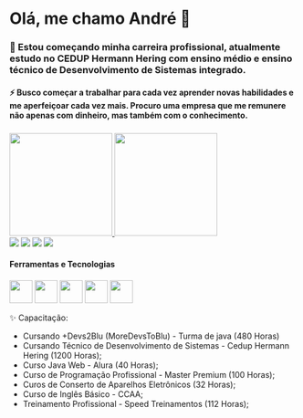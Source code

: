 # Olá, me chamo André 👋



### 🔭 Estou começando minha carreira profissional, atualmente estudo no CEDUP Hermann Hering com ensino médio e ensino técnico de Desenvolvimento de Sistemas integrado.

#### ⚡ Busco começar a trabalhar para cada vez aprender novas habilidades e me aperfeiçoar cada vez mais. Procuro uma empresa que me remunere não apenas com dinheiro, mas também com o conhecimento.

###  
####
####

<div>
<a href="https://github.com/andre8756">
<img loading="lazy" height="180em" src="https://github-readme-stats.vercel.app/api/top-langs/?username=andre8756&layout=compact&langs_count=7&theme=dracula"/>
<img loading="lazy" height="180em" src="https://github-readme-stats.vercel.app/api?username=andre8756&show_icons=true&theme=dracula&include_all_commits=true&count_private=true"/>
</div>

<div>
<a href="https://www.youtube.com/@cargaeletronica9002" target="_blank"><img loading="lazy" src="https://img.shields.io/badge/YouTube-FF0000?style=for-the-badge&logo=youtube&logoColor=white" target="_blank"></a>
<a href="https://instagram.com/andrebr56/" target="_blank"><img loading="lazy" src="https://img.shields.io/badge/-Instagram-%23E4405F?style=for-the-badge&logo=instagram&logoColor=white" target="_blank"></a>
<a href = "mailto:contato@schmitt.andre23@gmail.com"><img loading="lazy" src="https://img.shields.io/badge/Gmail-D14836?style=for-the-badge&logo=gmail&logoColor=white" target="_blank"></a>
<a href="https://www.linkedin.com/in/andré-heriberto-schmitt-2a9ba9210/" target="_blank"><img loading="lazy" src="https://img.shields.io/badge/-LinkedIn-%230077B5?style=for-the-badge&logo=linkedin&logoColor=white" target="_blank"></a>   
</div>

####
#### Ferramentas e Tecnologias
####

<img loading="lazy" src="https://cdn.jsdelivr.net/gh/devicons/devicon/icons/git/git-original.svg" width="40" height="40"/> <img src="https://cdn.jsdelivr.net/gh/devicons/devicon@latest/icons/github/github-original.svg" width="40" height="40"/> <img src="https://cdn.jsdelivr.net/gh/devicons/devicon@latest/icons/python/python-original.svg" width="40" height="40"/> <img src="https://cdn.jsdelivr.net/gh/devicons/devicon@latest/icons/java/java-original.svg" width="40" height="40"/> <img src="https://cdn.jsdelivr.net/gh/devicons/devicon@latest/icons/azuresqldatabase/azuresqldatabase-original.svg" width="40" height="40"/>
          
          
          


 ✨ Capacitação:
 
  - Cursando +Devs2Blu (MoreDevsToBlu) - Turma de java (480 Horas)
  - Cursando Técnico de Desenvolvimento de Sistemas - Cedup Hermann Hering (1200 Horas);
  - Curso Java Web - Alura (40 Horas);
  - Curso de Programação Profissional - Master Premium (100 Horas);
  - Curos de Conserto de Aparelhos Eletrônicos (32 Horas);
  - Curso de Inglês Básico - CCAA;
  - Treinamento Profissional - Speed Treinamentos (112 Horas);

 








